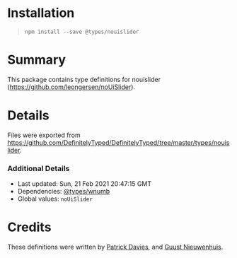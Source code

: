 # Installation
> `npm install --save @types/nouislider`

# Summary
This package contains type definitions for nouislider (https://github.com/leongersen/noUiSlider).

# Details
Files were exported from https://github.com/DefinitelyTyped/DefinitelyTyped/tree/master/types/nouislider.

### Additional Details
 * Last updated: Sun, 21 Feb 2021 20:47:15 GMT
 * Dependencies: [@types/wnumb](https://npmjs.com/package/@types/wnumb)
 * Global values: `noUiSlider`

# Credits
These definitions were written by [Patrick Davies](https://github.com/bleuarg), and [Guust Nieuwenhuis](https://github.com/lagaffe).
